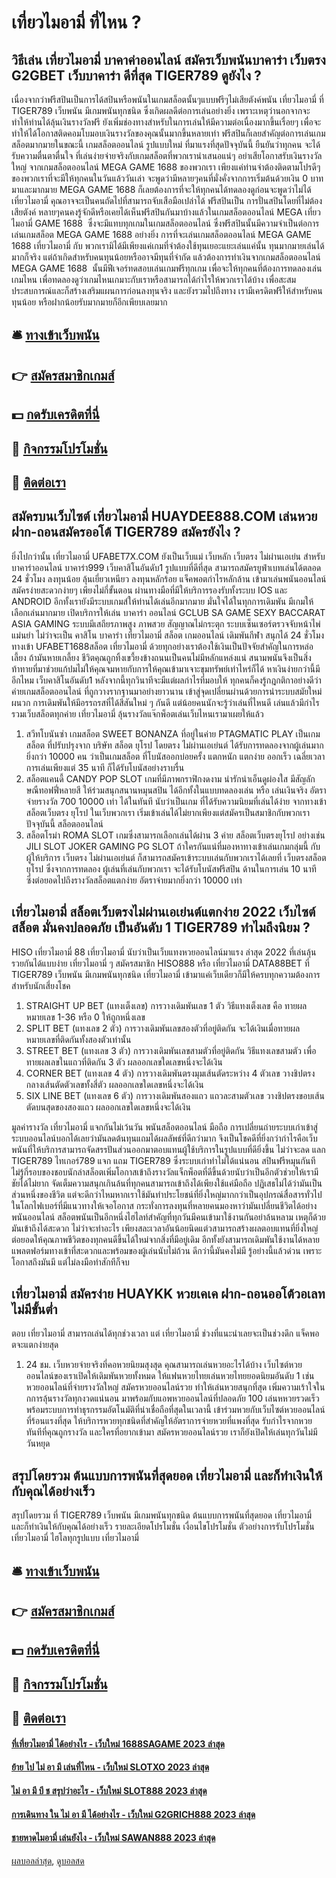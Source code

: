# เที่ยวไมอามี่ ที่ไหน ?
## วิธีเล่น เที่ยวไมอามี่ บาคาค่าออนไลน์ สมัครเว็บพนันบาคาร่า เว็บตรง G2GBET เว็บบาคาร่า ดีที่สุด TIGER789 ดูยังไง ?
เนื่องจากว่าฟรีสปินเป็นการได้สปินหรือพนันในเกมสล็อตนั้นๆแบบฟรีๆไม่เสียตังค์พนัน เที่ยวไมอามี่ ที่ TIGER789 เว็บพนัน มีเกมพนันทุกชนิด ซึ่งเกิดผลดีต่อการเล่นอย่างยิ่ง เพราะเหตุว่านอกจากจะทำให้ท่านได้ลุ้นเงินรางวัลฟรี ยังเพิ่มช่องทางสำหรับในการเล่นให้มีความต่อเนื่องมากขึ้นเรื่อยๆ เพื่อจะทำให้ได้โอกาสติดคอมโบมอบเงินรางวัลของคุณนั้นมากขึ้นหลายเท่า ฟรีสปินก็เลยสำคัญต่อการเล่นเกมสล็อตมากมายในขณะนี้ เกมสล็อตออนไลน์ รูปแบบใหม่ ที่มาแรงที่สุดปัจจุบันนี้ ยืนยันว่าทุกคน จะได้รับความตื่นตาตื่นใจ ที่เล่นง่ายจ่ายจริงกับเกมสล็อตที่พวกเรานำเสนอแน่ๆ อย่าเสียโอกาสรับเงินรางวัลใหญ่ จากเกมสล็อตออนไลน์ MEGA GAME 1688 ของพวกเรา
เพียงแค่ท่านจำต้องติดตามโปรดีๆ ของพวกเราที่จะมีให้ทุกคนในวันแล้ววันเล่า จะพูดว่ามีหลายๆคนที่มั่งคั่งจากการเริ่มต้นด้วยเงิน 0 บาทมาและมากมาย MEGA GAME 1688 ก็เลยต้องการที่จะให้ทุกคนได้ทดลองดูก่อนจะพูดว่าไม่ได้ เที่ยวไมอามี่ คุณอาจจะเป็นคนถัดไปที่สามารถจับเสือมือเปล่าได้ ฟรีสปินเป็น การปั่นสปินโดยที่ไม่ต้องเสียตังค์ หลายๆคนคงรู้จักดีหรือเคยได้เห็นฟรีสปินกันมาบ้างแล้วในเกมสล็อตออนไลน์ MEGA เที่ยวไมอามี่ GAME 1688  ซึ่งจะมีแทบทุกเกมในเกมสล็อตออนไลน์ ซึ่งฟรีสปินนั้นมีความจำเป็นต่อการเล่นเกมสล็อต MEGA GAME 1688 อย่างยิ่ง
การที่จะเล่นเกมสล็อตออนไลน์ MEGA GAME 1688 เที่ยวไมอามี่ กับ พวกเรามิได้มีเพียงแค่เกมที่จำต้องใช้ทุนเยอะแยะเล่นแค่นั้น ทุนมากมายเล่นได้มากก็จริง แต่ถ้าเกิดสำหรับคนทุนน้อยหรืออาจมีทุนที่จำกัด แล้วต้องการทำเงินจากเกมสล็อตออนไลน์ MEGA GAME 1688  นั้นมีฟีเจอร์ทดสอบเล่นเกมฟรีทุกเกม เพื่อจะให้ทุกคนที่ต้องการทดลองเล่นเกมไหน เพื่อทดลองดูว่าเกมไหนเกมาะกับเราหรือสามารถได้กำไรให้พวกเราได้บ้าง เพื่อสะสมประสบการณ์และก็สร้างเสริมแผนการก่อนลงทุนจริง และยังรวมไปถึงทาง เรามีเครดิตฟรีให้สำหรับคนทุนน้อย หรือฝากน้อยรับมากมายก็อีกเพียบเลยมาก

## 🛎 [ทางเข้าเว็บพนัน](https://bit.ly/3SdLNi2)
## 👉 [สมัครสมาชิกเกมส์](https://bit.ly/3SdLNi2)
## 💵 [กดรับเครดิตที่นี่](https://bit.ly/3dyRKHj)
## 👑 [กิจกรรมโปรโมชั่น](https://bit.ly/3dyRKHj)
## 📱 [ติดต่อเรา](https://bit.ly/3dyRKHj)

## สมัครบนเว็บไซต์ เที่ยวไมอามี่ HUAYDEE888.COM เล่นหวยฝาก-ถอนสมัครออโต้ TIGER789 สมัครยังไง ?
ยิ่งไปกว่านั้น เที่ยวไมอามี่ UFABET7X.COM ยังเป็นเว็บแม่ เว็บหลัก เว็บตรง ไม่ผ่านเอเย่น สำหรับ บาคาร่าออนไลน์ บาคาร่า999 เว็บคาสิโนอันดับ1 รูปแบบที่ดีที่สุด สามารถสมัครยูฟ่าเบทเล่นได้ตลอด 24 ชั่วโมง ลงทุนน้อย ลุ้นเยี่ยวเหนียว ลงทุนหลักร้อย แจ็คพอตกำไรหลักล้าน เข้ามาเล่นพนันออนไลน์ สมัครง่ายสะดวกง่ายๆ เพียงไม่กี่ขั้นตอน ผ่านทางมือที่มีให้บริการรองรับทั้งระบบ IOS และ ANDROID อีกทั้งเรายังมีระบบเกมส์ให้ท่านได้เล่นอีกมากมาย มั่นใจได้ในทุกการเดิมพัน มีเกมให้เลือกเล่นมากมาย เปิดบริการให้เล่น บาคาร่า ออนไลน์ GCLUB SA GAME SEXY BACCARAT ASIA GAMING ระบบมีเสถียรภาพสูง ภาพสวย สัญญาณไม่กระตุก ระบบเซ็นเซอร์ตรวจจับหน้าไพ่แม่นยำ ไม่ว่าจะเป็น คาสิโน บาคาร่า เที่ยวไมอามี่ สล็อต เกมออนไลน์ เดิมพันกีฬา สนุกได้ 24 ชั่วโมง ทางเข้า UFABET1688สล็อต เที่ยวไมอามี่ ด้วยทุกอย่างเราต้องใช้เงินเป็นปัจจัยสำคัญในการหล่อเลี้ยง ถ้ามันหายเกลี้ยง ชีวิตคุณถูกทิ้งเขวี้ยงข้างถนนเป็นคนไม่มีหลักแหล่งแน่ สนามพนันจึงเป็นสิ่งท้าทายที่มาช่วยแก้ปมไม่ให้คุณจมหายกับการให้คุณเข้ามาเจาะขุมทรัพย์เท่าไหร่ก็ได้ หาเงินง่ายกว่านี้มีอีกไหม เว็บคาสิโนอันดับ1 หลังจากนี้ทุกวินาทีจะมีแต่ผลกำไรที่มอบให้ ทุกคนก็คงรู้กฎกติกาอย่างดีว่า ค่ายเกมสล็อตออนไลน์ ที่ถูกวางรากฐานมาอย่างยาวนาน เข้าสู่จุดเปลี่ยนผ่านด้วยการนำระบบสมัยใหม่ผนวก การเดิมพันให้มีอรรถรสที่ได้สีสันใหม่ ๆ กันดี แต่น้อยคนนักจะรู้ว่าเล่นที่ไหนดี เล่นแล้วมีกำไร รวมเว็บสล็อตทุกค่าย เที่ยวไมอามี่ ลุ้นรางวัลแจ๊กพ็อตเล่นเว็บไหนเรามาเผยให้แล้ว
1. สวีทโบนันซ่า เกมสล็อต SWEET BONANZA ที่อยู่ในค่าย PTAGMATIC PLAY เป็นเกมสล็อต ที่ปรับปรุงจาก บริษัท สล็อต ยุโรป โดยตรง ไม่ผ่านเอเย่นต์ ได้รับการทดลองจากผู้เล่นมากยิ่งกว่า 10000 คน ว่าเป็นเกมสล็อต ที่โบนัสออกบ่อยครั้ง แตกหนัก แตกง่าย ออกเร็ว เฉลี่ยเวลาการเล่นเพียงแต่ 35 นาที ก็ได้รับโบนัสอย่างราบรื่น
2. สล็อตแคนดี้ CANDY POP SLOT เกมที่มีภาพกราฟิกงดงาม น่ารักน่าเอ็นดูผ่องใส มีสัญลักษณืทอฟฟี่หลายสี ให้ร่วมสนุกสนานหมุนสปิน ได้อีกทั้งในแบบทดลองเล่น หรือ เล่นเงินจริง อัตราจ่ายรางวัล 700 10000 เท่า ได้ในทันที นับว่าเป็นเกม ที่ได้รับความนิยมที่เล่นได้ง่าย จากทางเข้า สล็อตเว็บตรง ยุโรป ในเว็บพวกเรา เริ่มเข้าเล่นได้ไม่ยากเพียงแต่สมัครเป็นสมาชิกกับพวกเราปัจจุบันนี้ สล็อตออนไลน์
3. สล็อตโรม่า ROMA SLOT เกมซึ่งสามารถเลือกเล่นได้ผ่าน 3 ค่าย สล็อตเว็บตรงยุโรป อย่างเช่น JILI SLOT JOKER GAMING PG SLOT ถ้าใครกันแน่ที่มองหาทางเข้าเล่นเกมกลุ่มนี้ กับ ผู้ให้บริการ เว็บตรง ไม่ผ่านเอเย่นต์ ก็สามารถสมัครเข้าระบบเล่นกับพวกเราได้เลยที่ เว็บตรงสล็อตยุโรป ซึ่งจากการทดลอง ผู้เล่นที่เล่นกับพวกเรา จะได้รับโบนัสฟรีสปิน ด้านในการเล่น 10 นาที ซึ่งต่อยอดไปถึงรางวัลสล็อตแตกง่าย อัตราจ่ายมากยิ่งกว่า 10000 เท่า

## เที่ยวไมอามี่ สล็อตเว็บตรงไม่ผ่านเอเย่นต์แตกง่าย 2022 เว็บไซต์ สล็อต มั่นคงปลอดภัย เป็นอันดับ 1 TIGER789 ทำไมถึงนิยม ?
HISO เที่ยวไมอามี่ 88 เที่ยวไมอามี่ นับว่าเป็นเว็บแทงหวยออนไลน์มาแรง ล่าสุด 2022 ที่เล่นลุ้นรวยกันได้แบบง่าย เที่ยวไมอามี่ ๆ สมัครสมาชิก HISO888 หรือ เที่ยวไมอามี่ DATA88BET ที่ TIGER789 เว็บพนัน มีเกมพนันทุกชนิด เที่ยวไมอามี่ เข้ามาแค่เว็บเดียวก็มีให้ครบทุกความต้องการสำหรับนักเสี่ยงโชค
1. STRAIGHT UP BET (แทงเต็งเลข) การวางเดิมพันเลข 1 ตัว วิธีแทงเต็งเลข คือ ทายผลหมายเลข 1-36 หรือ 0 ให้ถูกหนึ่งเลข
2. SPLIT BET (แทงเลข 2 ตัว) การวางเดิมพันเลขสองตัวที่อยู่ติดกัน จะได้เงินเมื่อทายผลหมายเลขที่ติดกันทั้งสองตัวเท่านั้น
3. STREET BET (แทงเลข 3 ตัว) การวางเดิมพันเลขสามตัวที่อยู่ติดกัน วิธีแทงเลขสามตัว เพื่อทายผลเลขในแถวที่ติดกัน 3 ตัว ผลออกเลขใดเลขหนึ่งจะได้เงิน
4. CORNER BET (แทงเลข 4 ตัว) การวางเดิมพันตรงมุมเส้นตัดระหว่าง 4 ตัวเลข วางชิปตรงกลางเส้นตัดตัวเลขทั้งสี่ตัว ผลออกเลขใดเลขหนึ่งจะได้เงิน
5. SIX LINE BET (แทงเลข 6 ตัว) การวางเดิมพันสองแถว แถวละสามตัวเลข วางชิปตรงขอบเส้นตัดบนสุดของสองแถว ผลออกเลขใดเลขหนึ่งจะได้เงิน

มูลค่ารางวัล เที่ยวไมอามี่ แจกกันไม่เว้นวัน พนันสล็อตออนไลน์ มือถือ การเปลี่ยนถ่ายระบบเก่าเข้าสู่ระบบออนไลน์บอกได้เลยว่ามันลดต้นทุนแถมได้ผลลัพธ์ที่ดีกว่ามาก จึงเป็นโชคดีที่ยิ่งกว่ากำไรคือเว็บพนันที่ให้บริการสามารถจัดสรรปันส่วนออกมาตอบแทนผู้ใช้บริการในรูปแบบที่ดียิ่งขึ้น ไม่ว่าจะลด แลก TIGER789 ไทเกอร์789 แจก แถม TIGER789 ซึ่งระบบเก่าทำไม่ได้แน่นอน สปินฟรีหมุนกันทีไม่รู้กี่รอบของชอบนักล่าสล็อตเพิ่มโอกาสเข้าถึงรางวัลแจ็กพ็อตที่ดีขึ้นด้วยนับว่าเป็นอีกตัวช่วยให้เรามีชัยได้ไม่ยาก
จัดเต็มความสนุกเกินล้นที่ทุกคนสามารถเข้าถึงได้เพียงใช้แค่มือถือ ปฏิเสธไม่ได้ว่ามันเป็นส่วนหนึ่งของชีวิต แต่จะดีกว่าไหมหากเราใช้มันทำประโยชน์ที่ยิ่งใหญ่มากกว่าเป็นอุปกรณ์สื่อสารทั่วไป ในโลกไฟเบอร์ที่มีแนวทางให้เจอโอกาส กระทั่งการลงทุนที่หลายคนมองหาว่ามันเปลี่ยนชีวิตได้อย่างพนันออนไลน์ สล็อตพนันเป็นอีกหนึ่งไฮไลท์สำคัญที่ทุกวันมีคนเข้ามาใช้งานกันอย่าล้นหลาม เหตุก็ด้วยมันเข้าถึงได้สะดวก ไม่ว่าจะทำอะไร เพียงสละเวลาอันน้อยนิดแต่วสามารถสร้างผลตอบแทนที่ยิ่งใหญ่ต่อยอดให้คุณภาพชีวิตของทุกคนดีขึ้นได้ใหม่จากสิ่งที่มีอยู่เดิม อีกทั้งยังสามารถเดิมพันใช้งานได้หลายแพลตฟอร์มทางเข้าที่สะดวกและพร้อมของผู้เล่นนับไม่ถ้วน ดีกว่านี้มันคงไม่มี รู้อย่างนี้แล้วด่วน เพราะโอกาสถึงมันมี แต่ไม่ลงมือทำสักทีก็จบ

## เที่ยวไมอามี่ สมัครง่าย HUAYKK หวยเคเค ฝาก-ถอนออโต้วอเลทไม่มีขั้นต่ำ
ตอบ เที่ยวไมอามี่ สามารถเล่นได้ทุกช่วงเวลา แต่ เที่ยวไมอามี่ ช่วงที่แนะนำเลยจะเป็นช่วงดึก แจ็คพอตจะแตกง่ายสุด
1. 24 ชม. เว็บหวยจ่ายจริงที่คอหวยนิยมสุงสุด คุณสามารถเล่นหวยอะไรได้บ้าง เว็บไซต์หวยออนไลน์ของเราเปิดให้เดิมพันหวยทั้งหมด ให้แฟนหวยไทยเล่นหวยไทยยอดนิยมอันดับ 1 เช่น หวยออนไลน์ที่จ่ายรางวัลใหญ่ สมัครหวยออนไลน์รวย ทำให้เล่นหวยสนุกที่สุด เพิ่มความเร้าใจในกการลุ้นรางวัลทุกงวดแน่นอน มาพร้อมกับแอพหวยออนไลน์ที่ปลอดภัย 100 เล่นหหวยรวดเร็ว พร้อมระบบการทำธุรกรรมอัตโนมัติที่น่าเชื่อถือที่สุดในเวลานี้ เข้าร่วมหวยกับเว็บไซต์หวยออนไลน์ที่ร้อนแรงที่สุด ให้บริการหวยทุกชนิดที่สำคัญให้อัตราการจ่ายหวยที่แพงที่สุด รับกำไรจากหวยทันทีที่คุณถูกรางวัล และใครที่อยากเข้ามา สมัครหวยออนไลน์รวย เราก็ยังเปิดให้เล่นทุกวันไม่มีวันหยุด

## สรุปโดยรวม ต้นแบบการพนันที่สุดยอด เที่ยวไมอามี่ และก็ทำเงินให้กับคุณได้อย่างเร็ว
สรุปโดยรวม ที่ TIGER789 เว็บพนัน มีเกมพนันทุกชนิด ต้นแบบการพนันที่สุดยอด เที่ยวไมอามี่ และก็ทำเงินให้กับคุณได้อย่างเร็ว รายละเอียดโปรโมชั่น
เงื่อนไขโปรโมชั่น
ตัวอย่างการรับโปรโมชั่น เที่ยวไมอามี่ ไฮโลทุกรูปแบบ เที่ยวไมอามี่

## 🛎 [ทางเข้าเว็บพนัน](https://bit.ly/3SdLNi2)
## 👉 [สมัครสมาชิกเกมส์](https://bit.ly/3SdLNi2)
## 💵 [กดรับเครดิตที่นี่](https://bit.ly/3dyRKHj)
## 👑 [กิจกรรมโปรโมชั่น](https://bit.ly/3dyRKHj)
## 📱 [ติดต่อเรา](https://bit.ly/3dyRKHj)

#### [ที่เที่ยวไมอามี่ ได้อย่างไร - เว็บใหม่ 1688SAGAME 2023 ล่าสุด](https://atom.io/themes/ที่เที่ยวไมอามี่%20ได้อย่างไร%20-%20เว็บใหม่%201688sagame%202023%20ล่าสุด)
#### [ย้าย ไป ไม่ อา มี เล่นที่ไหน - เว็บใหม่ SLOTXO 2023 ล่าสุด](https://atom.io/themes/ย้าย%20ไป%20ไม่%20อา%20มี%20เล่นที่ไหน%20-%20เว็บใหม่%20slotxo%202023%20ล่าสุด)
#### [ไม่ อา มี บี ช สรุปว่าอะไร - เว็บใหม่ SLOT888 2023 ล่าสุด](https://atom.io/themes/ไม่%20อา%20มี%20บี%20ช%20สรุปว่าอะไร%20-%20เว็บใหม่%20slot888%202023%20ล่าสุด)
#### [การเดินทาง ใน ไม่ อา มี ได้อย่างไร - เว็บใหม่ G2GRICH888 2023 ล่าสุด](https://atom.io/themes/การเดินทาง%20ใน%20ไม่%20อา%20มี%20ได้อย่างไร%20-%20เว็บใหม่%20g2grich888%202023%20ล่าสุด)
#### [ชายหาดไมอามี่ เล่นยังไง - เว็บใหม่ SAWAN888 2023 ล่าสุด](https://atom.io/themes/ชายหาดไมอามี่%20เล่นยังไง%20-%20เว็บใหม่%20sawan888%202023%20ล่าสุด)

[ผลบอลล่าสุด](https://siamsport.tv "ผลบอลล่าสุด"), [ดูบอลสด](https://siamsport.tv/ดูบอลสด "ดูบอลสด")